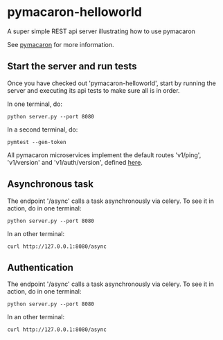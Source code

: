 # pymacaron-helloworld

A super simple REST api server illustrating how to use pymacaron

See [pymacaron](https://github.com/pymacaron/pymacaron) for more information.

## Start the server and run tests

Once you have checked out 'pymacaron-helloworld', start by running the server
and executing its api tests to make sure all is in order.

In one terminal, do:

```shell
python server.py --port 8080
```

In a second terminal, do:

```shell
pymtest --gen-token
```

All pymacaron microservices implement the default routes 'v1/ping',
'v1/version' and 'v1/auth/version', defined [here](https://github.com/pymacaron/pymacaron/blob/master/pymacaron/ping.yaml).

## Asynchronous task

The endpoint '/async' calls a task asynchronously via celery. To see it in
action, do in one terminal:

```shell
python server.py --port 8080
```

In an other terminal:

```shell
curl http://127.0.0.1:8080/async
```

## Authentication

The endpoint '/async' calls a task asynchronously via celery. To see it in
action, do in one terminal:

```shell
python server.py --port 8080
```

In an other terminal:

```shell
curl http://127.0.0.1:8080/async
```
